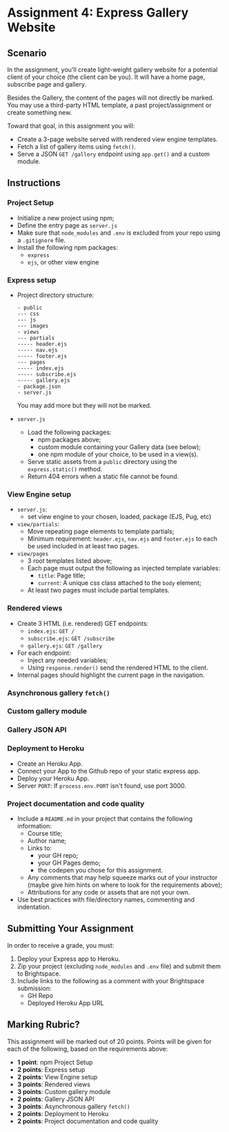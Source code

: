 # Assignment 4: Express Gallery Website
## Scenario
In the assignment, you'll create light-weight gallery website for a potential client of your choice (the client can be you). It will have a home page, subscribe page and gallery.

Besides the Gallery, the content of the pages will not directly be marked. You may use a third-party HTML template, a past project/assignment or create something new.

Toward that goal, in this assignment you will:
- Create a 3-page website served with rendered view engine templates.
- Fetch a list of gallery items using `fetch()`.
- Serve a JSON `GET /gallery` endpoint using `app.get()` and a custom module.

## Instructions
### Project Setup
- Initialize a new project using npm;
- Define the entry page as `server.js`
- Make sure that `node_modules` and `.env` is excluded from your repo using a `.gitignore` file.
- Install the following npm packages:
    - `express`
    - `ejs`, or other view engine

### Express setup
- Project directory structure:

    ```
    - public
    --- css
    --- js
    --- images
    - views
    --- partials
    ----- header.ejs
    ----- nav.ejs
    ----- footer.ejs
    --- pages
    ----- index.ejs
    ----- subscribe.ejs
    ----- gallery.ejs
    - package.json
    - server.js
    ```

    You may add more but they will not be marked.

- `server.js`
  - Load the following packages:
    - npm packages above;
    - custom module containing your Gallery data (see below);
    - one npm module of your choice, to be used in a view(s).
  - Serve static assets from a `public` directory using the `express.static()` method.
  - Return 404 errors when a static file cannot be found.

### View Engine setup
- `server.js`:
  - set view engine to your chosen, loaded, package (EJS, Pug, etc)
- `view/partials`:
  - Move repeating page elements to template partials;
  - Minimum requirement: `header.ejs`, `nav.ejs` and `footer.ejs` to each be used included in at least two pages.
- `view/pages`
  - 3 root templates listed above;
  - Each page must output the following as injected template variables:
    - `title`: Page title;
    - `current`: A unique css class attached to the `body` element;
  - At least two pages must include partial templates.

### Rendered views
- Create 3 HTML (i.e. rendered) GET endpoints:
  - `index.ejs`: `GET /`
  - `subscribe.ejs`: `GET /subscribe`
  - `gallery.ejs`: `GET /gallery`
- For each endpoint:
  - Inject any needed variables;
  - Using `response.render()` send the rendered HTML to the client.
- Internal pages should highlight the current page in the navigation.

### Asynchronous gallery `fetch()`

### Custom gallery module

### Gallery JSON API

### Deployment to Heroku
- Create an Heroku App.
- Connect your App to the Github repo of your static express app.
- Deploy your Heroku App.
- Server `PORT`: If `process.env.PORT` isn't found, use port 3000.

### Project documentation and code quality
- Include a `README.md` in your project that contains the following information:
  - Course title;
  - Author name;
  - Links to:
    - your GH repo;
    - your GH Pages demo;
    - the codepen you chose for this assignment.
  - Any comments that may help squeeze marks out of your instructor (maybe give him hints on where to look for the requirements above);
  - Attributions for any code or assets that are not your own.
- Use best practices with file/directory names, commenting and indentation.

## Submitting Your Assignment
In order to receive a grade, you must:
1. Deploy your Express app to Heroku.
2. Zip your project (excluding `node_modules` and `.env` file) and submit them to Brightspace.
3. Include links to the following as a comment with your Brightspace submission:
    - GH Repo
    - Deployed Heroku App URL

## Marking Rubric?
This assignment will be marked out of 20 points. Points will be given for each of the following, based on the requirements above:
- **1 point**: npm Project Setup
- **2 points**: Express setup
- **2 points**: View Engine setup
- **3 points**: Rendered views
- **3 points**: Custom gallery module
- **2 points**: Gallery JSON API
- **3 points**: Asynchronous gallery `fetch()`
- **2 points**: Deployment to Heroku
- **2 points**: Project documentation and code quality